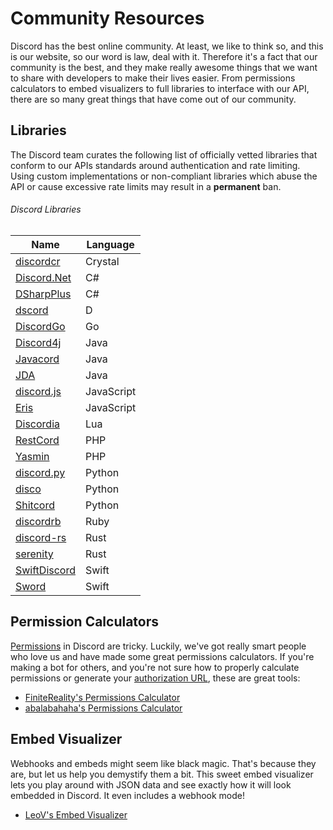 # Community Resources

Discord has the best online community. At least, we like to think so, and this is our website, so our word is law, deal with it. Therefore it's a fact that our community is the best, and they make really awesome things that we want to share with developers to make their lives easier. From permissions calculators to embed visualizers to full libraries to interface with our API, there are so many great things that have come out of our community.

## Libraries

The Discord team curates the following list of officially vetted libraries that conform to our APIs standards around authentication and rate limiting. Using custom implementations or non-compliant libraries which abuse the API or cause excessive rate limits may result in a **permanent** ban.

###### Discord Libraries

| Name | Language |
|------|----------|
| [discordcr](https://github.com/meew0/discordcr) | Crystal |
| [Discord.Net](https://github.com/RogueException/Discord.Net) | C# |
| [DSharpPlus](https://github.com/NaamloosDT/DSharpPlus) | C# |
| [dscord](https://github.com/b1naryth1ef/dscord) | D |
| [DiscordGo](https://github.com/bwmarrin/discordgo) | Go |
| [Discord4j](https://github.com/austinv11/Discord4J) | Java |
| [Javacord](https://github.com/Javacord/Javacord) | Java |
| [JDA](https://github.com/DV8FromTheWorld/JDA) | Java |
| [discord.js](https://github.com/discordjs/discord.js) | JavaScript |
| [Eris](https://github.com/abalabahaha/eris) | JavaScript |
| [Discordia](https://github.com/SinisterRectus/Discordia) | Lua |
| [RestCord](https://www.restcord.com/) | PHP |
| [Yasmin](https://github.com/CharlotteDunois/Yasmin) | PHP |
| [discord.py](https://github.com/Rapptz/discord.py) | Python |
| [disco](https://github.com/b1naryth1ef/disco) | Python |
| [Shitcord](https://github.com/itsVale/Shitcord) | Python |
| [discordrb](https://github.com/meew0/discordrb) | Ruby |
| [discord-rs](https://github.com/SpaceManiac/discord-rs) | Rust |
| [serenity](https://github.com/serenity-rs/serenity) | Rust |
| [SwiftDiscord](https://github.com/nuclearace/SwiftDiscord) | Swift |
| [Sword](https://github.com/Azoy/Sword) | Swift |

## Permission Calculators

[Permissions](#DOCS_TOPICS_PERMISSIONS/permissions) in Discord are tricky. Luckily, we've got really smart people who love us and have made some great permissions calculators. If you're making a bot for others, and you're not sure how to properly calculate permissions or generate your [authorization URL](#DOCS_TOPICS_OAUTH2/bot-authorization-flow), these are great tools:

- [FiniteReality's Permissions Calculator](https://finitereality.github.io/permissions-calculator/?v=0)
- [abalabahaha's Permissions Calculator](https://discordapi.com/permissions.html#0)

## Embed Visualizer

Webhooks and embeds might seem like black magic. That's because they are, but let us help you demystify them a bit. This sweet embed visualizer lets you play around with JSON data and see exactly how it will look embedded in Discord. It even includes a webhook mode!

- [LeoV's Embed Visualizer](https://leovoel.github.io/embed-visualizer/)
